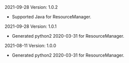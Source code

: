 2021-09-28 Version: 1.0.2
- Supported Java for ResourceManager.

2021-09-28 Version: 1.0.1
- Generated python2 2020-03-31 for ResourceManager.

2021-08-11 Version: 1.0.0
- Generated python2 2020-03-31 for ResourceManager.

